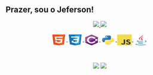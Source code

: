 
## Prazer, sou o Jeferson!
 <div align="center">
  <a href="https://github.com/JFDSantos">
  <img height="150em" src="https://github-readme-stats.vercel.app/api?username=JFDSantos&show_icons=true&theme=midnight-purple&include_all_commits=true&count_private=true"/>
  <img height="150em" src="https://github-readme-stats.vercel.app/api/top-langs/?username=JFDSantos&theme=midnight-purple&layout=compact"/>
</div>
<div style="display: inline_block" align="center"><br>
  <img align="center" alt="Jeff-HTML" height="30" width="40" src="https://raw.githubusercontent.com/devicons/devicon/master/icons/html5/html5-original.svg">
  <img align="center" alt="Jeff-CSS" height="30" width="40" src="https://raw.githubusercontent.com/devicons/devicon/master/icons/css3/css3-original.svg">
  <img align="center" alt="Jeff-Csharp" height="30" width="40" src="https://raw.githubusercontent.com/devicons/devicon/master/icons/csharp/csharp-original.svg">
  <img align="center" alt="Jeff-Python" height="30" width="40" src="https://raw.githubusercontent.com/devicons/devicon/master/icons/python/python-original.svg">
  <img align="center" alt="Jeff-Js" height="30" width="40" src="https://raw.githubusercontent.com/devicons/devicon/master/icons/javascript/javascript-original.svg">
  <img align="center" alt="Jeff-Java" height="30" width="40" src="https://raw.githubusercontent.com/devicons/devicon/master/icons/java/java-original.svg">
</div>
 
  ##
 
<div align="center"><br>
  <a href="https://instagram.com/eo_jefesto" target="_blank"><img src="https://img.shields.io/badge/-Instagram-%23E4405F?style=for-the-badge&logo=instagram&logoColor=white" target="_blank"></a>
  <a href="https://www.linkedin.com/in/jeferson-ferreira-dos-santos-3126961aa/" target="_blank"><img src="https://img.shields.io/badge/-LinkedIn-%230077B5?style=for-the-badge&logo=linkedin&logoColor=white" target="_blank"></a> 
</div>
